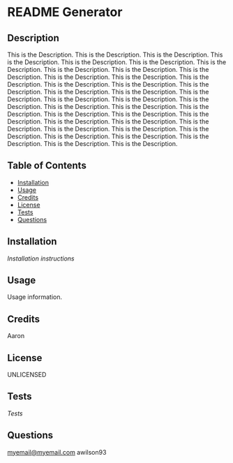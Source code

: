 # README Generator

## Description

This is the Description. This is the Description. This is the Description. This is the Description. This is the Description. This is the Description. This is the Description. This is the Description. This is the Description. This is the Description. This is the Description. This is the Description. This is the Description. This is the Description. This is the Description. This is the Description. This is the Description. This is the Description. This is the Description. This is the Description. This is the Description. This is the Description. This is the Description. This is the Description. This is the Description. This is the Description. This is the Description. This is the Description. This is the Description. This is the Description. This is the Description. This is the Description. This is the Description. This is the Description. This is the Description. This is the Description. This is the Description. This is the Description. This is the Description. 

## Table of Contents

- [Installation](#installation)
- [Usage](#usage)
- [Credits](#credits)
- [License](#license)
- [Tests](#tests)
- [Questions](#questions)

## Installation

*Installation instructions*

## Usage

Usage information.


## Credits

Aaron

## License

UNLICENSED

## Tests

*Tests*

## Questions

myemail@myemail.com
awilson93

